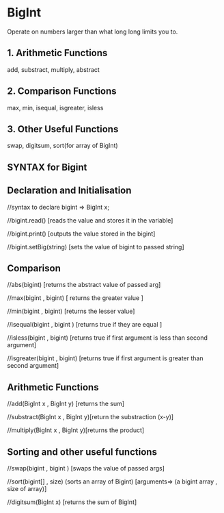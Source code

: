 # BigInt
Operate on numbers larger than what long long limits you to.
## 1. Arithmetic Functions 
add, substract, multiply, abstract
## 2. Comparison Functions
max, min, isequal, isgreater, isless
## 3. Other Useful Functions
swap, digitsum, sort(for array of BigInt)

## SYNTAX for Bigint

## Declaration and Initialisation
//syntax to declare bigint => BigInt x;

//bigint.read() [reads the value and stores it in the variable]

//bigint.print() [outputs the value stored in the bigint]

//bigint.setBig(string) [sets the value of bigint to passed string]

## Comparison
//abs(bigint) [returns the abstract value of passed arg]

//max(bigint , bigint) [ returns the greater value ]

//min(bigint , bigint) [returns the lesser value]

//isequal(bigint , bigint ) [returns true if they are equal ]

//isless(bigint , bigint) [returns true if first argument is less than second argument]

//isgreater(bigint , bigint) [returns true if first argument is greater than second argument]

## Arithmetic Functions
//add(BigInt x , BigInt y) [returns the sum]

//substract(BigInt x , BigInt y)[return the substraction (x-y)]

//multiply(BigInt x , BigInt y)[returns the product]

## Sorting and other useful functions
//swap(bigint , bigint ) [swaps the value of passed args]

//sort(bigint[] , size) (sorts an array of Bigint) [arguments=> (a bigint array , size of array)]

//digitsum(BigInt x) [returns the sum of BigInt]
